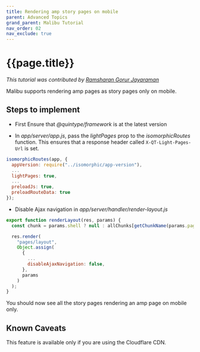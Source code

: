 ```yaml
---
title: Rendering amp story pages on mobile
parent: Advanced Topics
grand_parent: Malibu Tutorial
nav_order: 02
nav_exclude: true
---
```


# {{page.title}}

*This tutorial was contributed by [Ramsharan Gorur Jayaraman](https://github.com/sharangj)*

Malibu supports rendering amp pages as story pages only on mobile.

## Steps to implement

* First Ensure that *@quintype/framework* is at the latest version

* In *app/server/app.js*, pass the *lightPages* prop to the *isomorphicRoutes* function. This ensures that a response header called `X-QT-Light-Pages-Url` is set.

```javascript
isomorphicRoutes(app, {
  appVersion: require("../isomorphic/app-version"),
  ...
  lightPages: true,
  ...
  preloadJs: true,
  preloadRouteData: true
});
```

* Disable Ajax navigation in *app/server/handler/render-layout.js*

```javascript
export function renderLayout(res, params) {
  const chunk = params.shell ? null : allChunks[getChunkName(params.pageType)];

  res.render(
    "pages/layout",
    Object.assign(
      {
        ...
        disableAjaxNavigation: false,
      },
      params
    )
  );
}
```


You should now see all the story pages rendering an amp page on mobile only. 

## Known Caveats

This feature is available only if you are using the Cloudflare CDN. 
